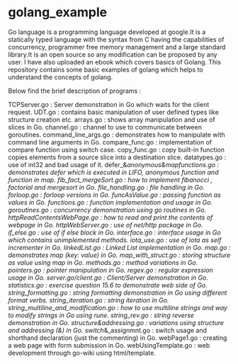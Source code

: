 golang_example
==============

Go language is a programming language developed at google.It is a statically typed language with the syntax from C having the capabilities of concurrency, programmer free memory management and a large standard library.It is an open source so any modification can be proposed by any user. I have also uploaded an ebook which covers basics of Golang. This repository contains some basic examples of golang which helps to understand the concepts of golang.

Below find the brief description of programs :

TCPServer.go : Server demonstration in Go which waits for the client request.
UDT.go : contains basic manipulation of user defined types like structure creation etc.
arrays.go : shows array manipulation and use of slices in Go.
channel.go : channel to use to communicate between goroutines.
command_line_args.go : demonstrates how to manipulate with command line arguments in Go.
compare_func.go : implementation of compare function using switch case.
copy_func.go : copy built-in function copies elements from a source slice into a destination slice.
datatypes.go : use of int32 and bad usage of it.
defer_&_anonymous&mapfunctions.go : demonstrates defer which is executed in LIFO, anonymous function and function in map.
fib_fact_mergeSort.go : how to implement fibanocci , factorial and mergesort in Go.
file_handling.go : file handling in Go.
forloop.go : forloop versions in Go.
funcAsValue.go : passing function as values in Go.
functions.go : function implementation and usage in Go.
goroutines.go : concurrency demonstration using go routines in Go.
httpReadContentsWebPage.go : how to read and print the contents of webpage in Go.
httpWebServer.go : use of net/http package in Go.
if_else.go : use of if else block in Go.
interface.go : interface usage in Go which contains unimplemented methods.
iota_use.go : use of iota as self incrementer in Go.
linkedList.go : Linked List implementation in Go.
map.go : demonstrates map (key: value) in Go.
map_with_struct.go : storing structure as value using map in Go.
methods.go : method variations in Go.
pointers.go : pointer manipulation in Go.
regex.go : regular expression usage in Go.
server.go/client.go : Client/Server demonstration in Go.
statistics.go : exercise question 15.6 to demonstrate web side of Go.
string_formatting.go : string formatting demonstration in Go using different format verbs.
string_iteration.go : string iteration in Go.
string_multiline_and_modification.go : how to use multiline strings and way to modify strings in Go using rune.
string_rev.go : string reverse demonstration in Go.
structure&addressing.go : variations using structure and addressing (&) in Go.
switch_&_assignmnt.go : switch usage and shorthand declaration (just the commenting) in Go.
webPage1.go : creating a web page with form submission in Go.
webUsingTemplate.go : web development through go-wiki using html/template.
